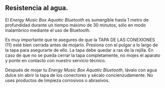 ## Resistencia al agua.

El *Energy Music Box Aquatic Bluetooth* es sumergible hasta 1 metro de profundidad durante un tiempo máximo de 30 minutos, sólo en modo inalambrico mediante el uso de Bluetooth. 

Es muy importante que te asegures de que la TAPA DE LAS CONEXIONES (11)  esté bien cerrada antes de mojarlo. Presiona con el pulgar a lo largo de la tapa para asegurarte de ello. La tapa debe quedar a ras de la rejilla. En caso de que no se pueda cerrar la tapa completamente, no mojes el aparato y ponte en contacto con nuestro servicio técnico.

Después de mojar tu *Energy Music Box Aquatic Bluetooth*, lávalo con agua dulce sin abrir la tapa de los conectores y sécalo concienzudamente. No uses productos de limpieza corrosivos o abrasivos.


